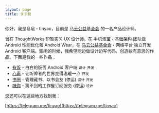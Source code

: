 ```yaml
---
layout: page
title: 关于我
---
```


你好，我是皂皂・tinyao，目前是 [马云公益基金会](https://mayun.xin) 的一名产品设计师。

曾在 [ThoughtWorks](https://www.thoughtworks.com/) 短暂实习 UX 设计师，在 [手机淘宝](https://www.wandoujia.com/apps/com.taobao.taobao)・基础架构 团队做 Android 性能优化和 Android Wear，在 [马云公益基金会](https://mayun.xin)・网络平台 独立开发 Android 客户端。空闲的时候，我希望能边做设计边写代码，创造些有意思的作品。下面是我的一些作品：

* [有饭](https://fan.zico.im) - 白白的饭否 Android 客户端 <code class="about-tag">设计</code> <code class="about-tag">开发</code>
* [心声](http://xinsheng.im/) - 让听障者的世界变得温暖一点 <code class="about-tag">开发</code>
* [书圈](http://tinyao.lofter.com/post/7da98_daf50c) - 管理藏书、以书会友 (停运) <code class="about-tag">设计</code> <code class="about-tag">开发</code>
* [味你](http://tinyao.lofter.com/post/7da98_9825eba) - 猜不到的工作餐订阅服务 (停运) <code class="about-tag">设计</code>

您还可以在这些地方找到我：

<div class="social">
  <a href="https://github.com/tinyao">
    <span>
      <i class="fa fa-github"></i>
    </span>
  </a>
  <a href="https://dribbble.com/tinyao">
    <span>
      <i class="fa fa-dribbble"></i>
    </span>
  </a>
  <a href="https://instagram.com/tinyao">
    <span class="icon">
      <i class="fa fa-instagram"></i>
    </span>
  </a>
  <a href="http://weibo.com/yaochz">
    <span class="icon">
      <i class="fa fa-weibo"></i>
    </span>
  </a>
  <a href="https://twitter.com/tinyao_cz">
    <span>
      <i class="fa fa-twitter"></i>
    </span>
  </a>
</div>

[https://telegram.me/tinyao](https://telegram.me/tinyao)